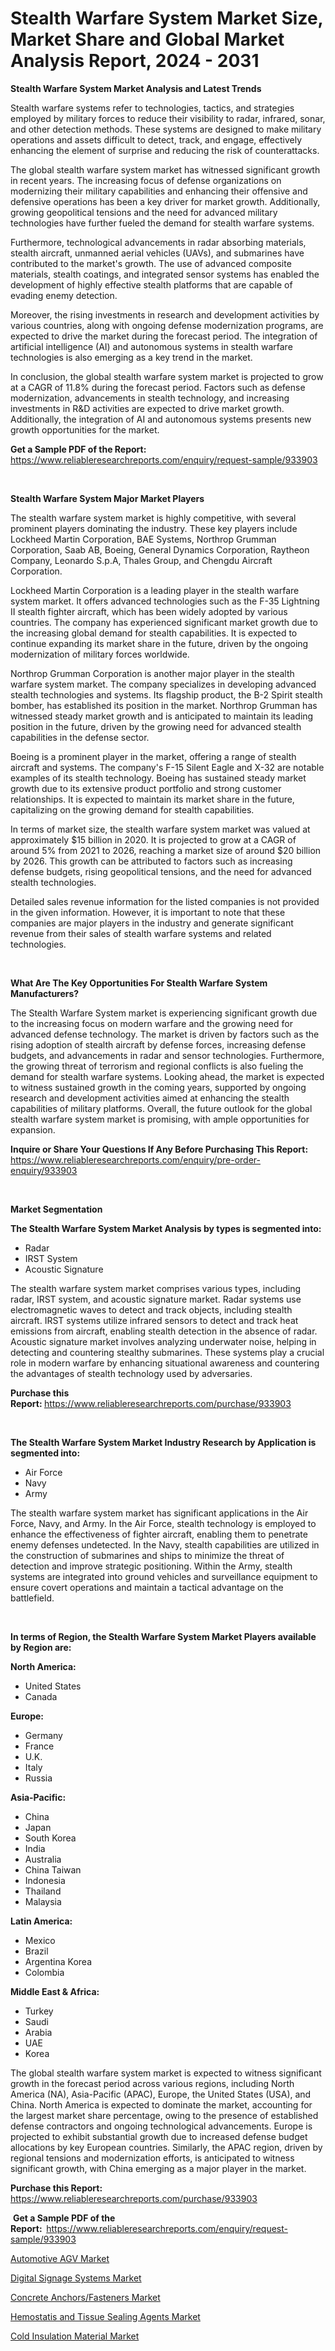 <p><h1>Stealth Warfare System Market Size, Market Share and Global Market Analysis Report, 2024 - 2031</h1></p><p><strong>Stealth Warfare System Market Analysis and Latest Trends</strong></p>
<p><p>Stealth warfare systems refer to technologies, tactics, and strategies employed by military forces to reduce their visibility to radar, infrared, sonar, and other detection methods. These systems are designed to make military operations and assets difficult to detect, track, and engage, effectively enhancing the element of surprise and reducing the risk of counterattacks.</p><p>The global stealth warfare system market has witnessed significant growth in recent years. The increasing focus of defense organizations on modernizing their military capabilities and enhancing their offensive and defensive operations has been a key driver for market growth. Additionally, growing geopolitical tensions and the need for advanced military technologies have further fueled the demand for stealth warfare systems.</p><p>Furthermore, technological advancements in radar absorbing materials, stealth aircraft, unmanned aerial vehicles (UAVs), and submarines have contributed to the market's growth. The use of advanced composite materials, stealth coatings, and integrated sensor systems has enabled the development of highly effective stealth platforms that are capable of evading enemy detection.</p><p>Moreover, the rising investments in research and development activities by various countries, along with ongoing defense modernization programs, are expected to drive the market during the forecast period. The integration of artificial intelligence (AI) and autonomous systems in stealth warfare technologies is also emerging as a key trend in the market.</p><p>In conclusion, the global stealth warfare system market is projected to grow at a CAGR of 11.8% during the forecast period. Factors such as defense modernization, advancements in stealth technology, and increasing investments in R&D activities are expected to drive market growth. Additionally, the integration of AI and autonomous systems presents new growth opportunities for the market.</p></p>
<p><strong>Get a Sample PDF of the Report:&nbsp;</strong> <a href="https://www.reliableresearchreports.com/enquiry/request-sample/933903">https://www.reliableresearchreports.com/enquiry/request-sample/933903</a></p>
<p>&nbsp;</p>
<p><strong>Stealth Warfare System Major Market Players</strong></p>
<p><p>The stealth warfare system market is highly competitive, with several prominent players dominating the industry. These key players include Lockheed Martin Corporation, BAE Systems, Northrop Grumman Corporation, Saab AB, Boeing, General Dynamics Corporation, Raytheon Company, Leonardo S.p.A, Thales Group, and Chengdu Aircraft Corporation.</p><p>Lockheed Martin Corporation is a leading player in the stealth warfare system market. It offers advanced technologies such as the F-35 Lightning II stealth fighter aircraft, which has been widely adopted by various countries. The company has experienced significant market growth due to the increasing global demand for stealth capabilities. It is expected to continue expanding its market share in the future, driven by the ongoing modernization of military forces worldwide.</p><p>Northrop Grumman Corporation is another major player in the stealth warfare system market. The company specializes in developing advanced stealth technologies and systems. Its flagship product, the B-2 Spirit stealth bomber, has established its position in the market. Northrop Grumman has witnessed steady market growth and is anticipated to maintain its leading position in the future, driven by the growing need for advanced stealth capabilities in the defense sector.</p><p>Boeing is a prominent player in the market, offering a range of stealth aircraft and systems. The company's F-15 Silent Eagle and X-32 are notable examples of its stealth technology. Boeing has sustained steady market growth due to its extensive product portfolio and strong customer relationships. It is expected to maintain its market share in the future, capitalizing on the growing demand for stealth capabilities.</p><p>In terms of market size, the stealth warfare system market was valued at approximately $15 billion in 2020. It is projected to grow at a CAGR of around 5% from 2021 to 2026, reaching a market size of around $20 billion by 2026. This growth can be attributed to factors such as increasing defense budgets, rising geopolitical tensions, and the need for advanced stealth technologies.</p><p>Detailed sales revenue information for the listed companies is not provided in the given information. However, it is important to note that these companies are major players in the industry and generate significant revenue from their sales of stealth warfare systems and related technologies.</p></p>
<p>&nbsp;</p>
<p><strong>What Are The Key Opportunities For Stealth Warfare System Manufacturers?</strong></p>
<p><p>The Stealth Warfare System market is experiencing significant growth due to the increasing focus on modern warfare and the growing need for advanced defense technology. The market is driven by factors such as the rising adoption of stealth aircraft by defense forces, increasing defense budgets, and advancements in radar and sensor technologies. Furthermore, the growing threat of terrorism and regional conflicts is also fueling the demand for stealth warfare systems. Looking ahead, the market is expected to witness sustained growth in the coming years, supported by ongoing research and development activities aimed at enhancing the stealth capabilities of military platforms. Overall, the future outlook for the global stealth warfare system market is promising, with ample opportunities for expansion.</p></p>
<p><strong>Inquire or Share Your Questions If Any Before Purchasing This Report:</strong> <a href="https://www.reliableresearchreports.com/enquiry/pre-order-enquiry/933903">https://www.reliableresearchreports.com/enquiry/pre-order-enquiry/933903</a></p>
<p>&nbsp;</p>
<p><strong>Market Segmentation</strong></p>
<p><strong>The Stealth Warfare System Market Analysis by types is segmented into:</strong></p>
<p><ul><li>Radar</li><li>IRST System</li><li>Acoustic Signature</li></ul></p>
<p><p>The stealth warfare system market comprises various types, including radar, IRST system, and acoustic signature market. Radar systems use electromagnetic waves to detect and track objects, including stealth aircraft. IRST systems utilize infrared sensors to detect and track heat emissions from aircraft, enabling stealth detection in the absence of radar. Acoustic signature market involves analyzing underwater noise, helping in detecting and countering stealthy submarines. These systems play a crucial role in modern warfare by enhancing situational awareness and countering the advantages of stealth technology used by adversaries.</p></p>
<p><strong>Purchase this Report:&nbsp;</strong><a href="https://www.reliableresearchreports.com/purchase/933903">https://www.reliableresearchreports.com/purchase/933903</a></p>
<p>&nbsp;</p>
<p><strong>The Stealth Warfare System Market Industry Research by Application is segmented into:</strong></p>
<p><ul><li>Air Force</li><li>Navy</li><li>Army</li></ul></p>
<p><p>The stealth warfare system market has significant applications in the Air Force, Navy, and Army. In the Air Force, stealth technology is employed to enhance the effectiveness of fighter aircraft, enabling them to penetrate enemy defenses undetected. In the Navy, stealth capabilities are utilized in the construction of submarines and ships to minimize the threat of detection and improve strategic positioning. Within the Army, stealth systems are integrated into ground vehicles and surveillance equipment to ensure covert operations and maintain a tactical advantage on the battlefield.</p></p>
<p>&nbsp;</p>
<p><strong>In terms of Region, the Stealth Warfare System Market Players available by Region are:</strong></p>
<p>
    <p> <strong> North America: </strong>
        <ul>
            <li>United States</li>
            <li>Canada</li>
        </ul>
        </p> 
    <p> <strong> Europe: </strong>
        <ul>
            <li>Germany</li>
            <li>France</li>
            <li>U.K.</li>
            <li>Italy</li>
            <li>Russia</li>
        </ul>
        </p> 
    <p> <strong> Asia-Pacific: </strong>
        <ul>
            <li>China</li>
            <li>Japan</li>
            <li>South Korea</li>
            <li>India</li>
            <li>Australia</li>
            <li>China Taiwan</li>
            <li>Indonesia</li>
            <li>Thailand</li>
            <li>Malaysia</li>
        </ul>
        </p> 
    <p> <strong> Latin America: </strong>
        <ul>
            <li>Mexico</li>
            <li>Brazil</li>
            <li>Argentina Korea</li>
            <li>Colombia</li>
        </ul>
        </p> 
    <p> <strong> Middle East & Africa: </strong>
        <ul>
            <li>Turkey</li>
            <li>Saudi</li>
            <li>Arabia</li>
            <li>UAE</li>
            <li>Korea</li>
        </ul>
    </p>
    </p>
<p><p>The global stealth warfare system market is expected to witness significant growth in the forecast period across various regions, including North America (NA), Asia-Pacific (APAC), Europe, the United States (USA), and China. North America is expected to dominate the market, accounting for the largest market share percentage, owing to the presence of established defense contractors and ongoing technological advancements. Europe is projected to exhibit substantial growth due to increased defense budget allocations by key European countries. Similarly, the APAC region, driven by regional tensions and modernization efforts, is anticipated to witness significant growth, with China emerging as a major player in the market.</p></p>
<p><strong>Purchase this Report: </strong><a href="https://www.reliableresearchreports.com/purchase/933903">https://www.reliableresearchreports.com/purchase/933903</a></p>
<p>&nbsp;<strong>Get a Sample PDF of the Report:&nbsp;&nbsp;</strong><a href="https://www.reliableresearchreports.com/enquiry/request-sample/933903">https://www.reliableresearchreports.com/enquiry/request-sample/933903</a></p>
<p><strong></strong></p>
<p><p><a href="https://medium.com/@marielong2006/automotive-agv-market-exploring-market-share-market-trends-and-future-growth-c201e37c0832">Automotive AGV Market</a></p><p><a href="https://medium.com/@marielong2006/digital-signage-systems-market-analysis-and-sze-forecasted-for-period-from-2024-to-2031-9ea48ec69e8c">Digital Signage Systems Market</a></p><p><a href="https://medium.com/@marielong2006/concrete-anchors-fasteners-market-size-and-market-trends-complete-industry-overview-2024-to-2031-53dfd04767f9">Concrete Anchors/Fasteners Market</a></p><p><a href="https://medium.com/@marielong2006/analyzing-hemostatis-and-tissue-sealing-agents-market-global-industry-perspective-and-forecast-e641064a2b16">Hemostatis and Tissue Sealing Agents Market</a></p><p><a href="https://medium.com/@marielong2006/cold-insulation-material-market-the-key-to-successful-business-strategy-forecast-till-2031-1887c066e319">Cold Insulation Material Market</a></p></p>